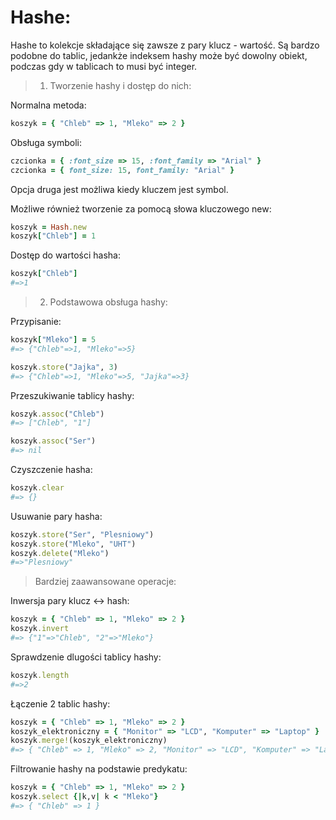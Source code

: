 # Hashe:

Hashe to kolekcje składające się zawsze z pary klucz - wartość. Są bardzo podobne do tablic, jedankże indeksem hashy może być dowolny obiekt, podczas gdy w tablicach to musi być integer.

>1. Tworzenie hashy i dostęp do nich:

Normalna metoda:
```ruby
koszyk = { "Chleb" => 1, "Mleko" => 2 }
```

Obsługa symboli:
```ruby
czcionka = { :font_size => 15, :font_family => "Arial" }
czcionka = { font_size: 15, font_family: "Arial" }
```
Opcja druga jest możliwa kiedy kluczem jest symbol.

Możliwe również tworzenie za pomocą słowa kluczowego new:
```ruby
koszyk = Hash.new
koszyk["Chleb"] = 1
```

Dostęp do wartości hasha:
```ruby
koszyk["Chleb"]
#=>1
```

>2. Podstawowa obsługa hashy:

Przypisanie:
```ruby
koszyk["Mleko"] = 5
#=> {"Chleb"=>1, "Mleko"=>5}

koszyk.store("Jajka", 3)
#=> {"Chleb"=>1, "Mleko"=>5, "Jajka"=>3}
```

Przeszukiwanie tablicy hashy:
```ruby
koszyk.assoc("Chleb")
#=> ["Chleb", "1"]

koszyk.assoc("Ser")
#=> nil
```

Czyszczenie hasha:
```ruby
koszyk.clear
#=> {}
```

Usuwanie pary hasha:
```ruby
koszyk.store("Ser", "Plesniowy")
koszyk.store("Mleko", "UHT")
koszyk.delete("Mleko")
#=>"Plesniowy"
```

>Bardziej zaawansowane operacje:

Inwersja pary klucz <-> hash:
```ruby
koszyk = { "Chleb" => 1, "Mleko" => 2 }
koszyk.invert
#=> {"1"=>"Chleb", "2"=>"Mleko"}
```

Sprawdzenie dlugości tablicy hashy:
```ruby
koszyk.length
#=>2
```

Łączenie 2 tablic hashy:
```ruby
koszyk = { "Chleb" => 1, "Mleko" => 2 }
koszyk_elektroniczny = { "Monitor" => "LCD", "Komputer" => "Laptop" }
koszyk.merge!(koszyk_elektroniczny)
#=> { "Chleb" => 1, "Mleko" => 2, "Monitor" => "LCD", "Komputer" => "Laptop" }
```

Filtrowanie hashy na podstawie predykatu:
```ruby
koszyk = { "Chleb" => 1, "Mleko" => 2 }
koszyk.select {|k,v| k < "Mleko"} 
#=> { "Chleb" => 1 }
```
